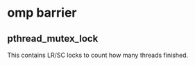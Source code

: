 # omp barrier

## pthread_mutex_lock

This contains LR/SC locks to count how many threads finished.

